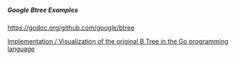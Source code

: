 
##### Google Btree Examples

https://godoc.org/github.com/google/btree

[Implementation / Visualization of the original B Tree in the Go programming language](https://github.com/psankar/btree-go)

